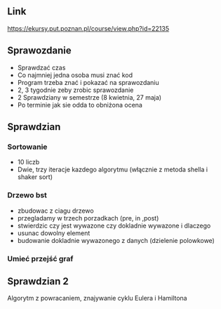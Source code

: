 ## Link

https://ekursy.put.poznan.pl/course/view.php?id=22135

## Sprawozdanie

- Sprawdzać czas
- Co najmniej jedna osoba musi znać kod
- Program trzeba znać i pokazać na sprawozdaniu
- 2, 3 tygodnie zeby zrobic sprawozdanie
- 2 Sprawdziany w semestrze (8 kwietnia, 27 maja)
- Po terminie jak sie odda to obniżona ocena

## Sprawdzian

### Sortowanie

- 10 liczb
- Dwie, trzy iteracje kazdego algorytmu (włącznie z metoda shella i shaker sort)

### Drzewo bst

- zbudowac z ciagu drzewo
- przegladamy w trzech porzadkach (pre, in ,post)
- stwierdzic czy jest wywazone czy dokladnie wywazone i dlaczego
- usunac dowolny element
- budowanie dokladnie wywazonego z danych (dzielenie polowkowe)

### Umieć przejść graf

## Sprawdzian 2



Algorytm z powracaniem, znajywanie cyklu Eulera i Hamiltona
